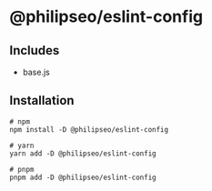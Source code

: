 # @philipseo/eslint-config

## Includes

- base.js

## Installation

```
# npm
npm install -D @philipseo/eslint-config

# yarn
yarn add -D @philipseo/eslint-config

# pnpm
pnpm add -D @philipseo/eslint-config
```
